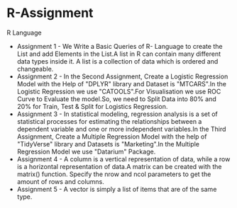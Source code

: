 # R-Assignment
R Language
- Assignment 1 - We Write a Basic Queries of R- Language to create the List and add Elements in the List.A list in R can   contain many different data types inside it. A   list is a collection of data which is ordered and changeable.
- Assignment 2 - In the Second Assignment, Create a Logistic Regression Model with the Help of "DPLYR" library and   Dataset is "MTCARS".In the Logistic Regression we
  use "CATOOLS".For Visualisation we use ROC Curve to Evaluate the model.So, we need to Split Data into 80% and 20% for Train, Test & Split for Logistics Regression.
- Assignment 3 - In statistical modeling, regression analysis is a set of statistical processes for estimating the relationships between a dependent variable and one or   more independent variables.In the Third Assignment, Create a Multiple Regression Model with the help of "TidyVerse" library and Datasets is "Marketing".In the Multiple   Regression Model we use "Datarium" Package.
- Assignment 4 - A column is a vertical representation of data, while a row is a horizontal representation of data.A matrix can be created with the matrix() function.     Specify the nrow and ncol parameters to get the amount of rows and columns.
- Assignment 5 - A vector is simply a list of items that are of the same type.
